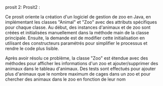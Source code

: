 prosit 2:
Prosit2 :



Ce prosit oriente la création d'un logiciel de gestion de zoo en Java, en implémentant les classes "Animal" et "Zoo" avec des attributs spécifiques pour chaque classe. Au début, des instances d'animaux et de zoo sont créées et initialisées manuellement dans la méthode main de la classe principale. Ensuite, la demande est de modifier cette initialisation en utilisant des constructeurs paramétrés pour simplifier le processus et rendre le code plus lisible.

Après avoir résolu ce problème, la classe "Zoo" est étendue avec des méthodes pour afficher les informations d'un zoo et ajouter/supprimer des animaux dans le tableau d'animaux. Des tests sont effectués pour ajouter plus d'animaux que le nombre maximum de cages dans un zoo et pour chercher des animaux dans le zoo en fonction de leur nom
